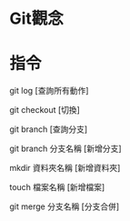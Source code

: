 <h1>Git觀念</h1>

<h1>指令</h1>

git log [查詢所有動作]

git checkout [切換]

git branch [查詢分支]

git branch 分支名稱 [新增分支]

mkdir 資料夾名稱 [新增資料夾]

touch 檔案名稱 [新增檔案]

git merge 分支名稱 [分支合併]
